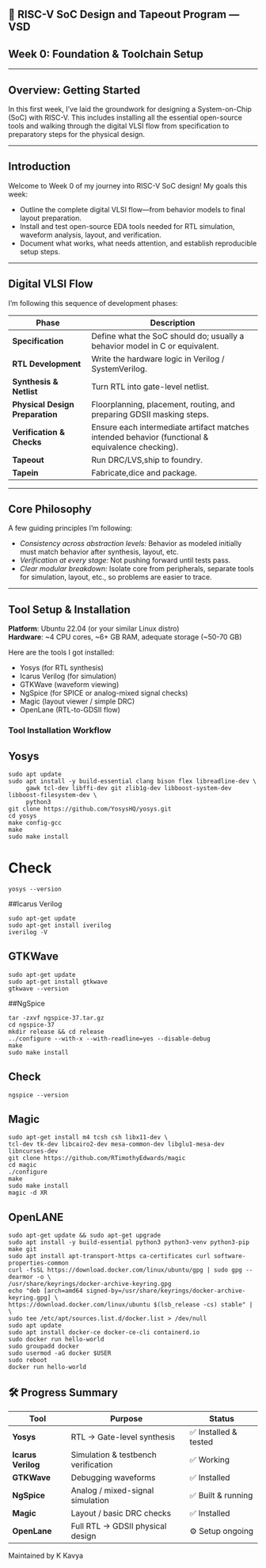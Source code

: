 ## 🚀 RISC-V SoC Design and Tapeout Program — VSD
## Week 0: Foundation & Toolchain Setup
---
## Overview: Getting Started

In this first week, I’ve laid the groundwork for designing a System-on-Chip (SoC) with RISC-V. This includes installing all the essential open-source tools and walking through the digital VLSI flow from specification to preparatory steps for the physical design.

---

## Introduction

Welcome to Week 0 of my journey into RISC-V SoC design! My goals this week:

- Outline the complete digital VLSI flow—from behavior models to final layout preparation.  
- Install and test open-source EDA tools needed for RTL simulation, waveform analysis, layout, and verification.  
- Document what works, what needs attention, and establish reproducible setup steps.

---

## Digital VLSI Flow 

I’m following this sequence of development phases:

| Phase | Description |
|---|---|
| **Specification** | Define what the SoC should do; usually a behavior model in C or equivalent. |
| **RTL Development** | Write the hardware logic in Verilog / SystemVerilog. |
| **Synthesis & Netlist** | Turn RTL into gate-level netlist. |
| **Physical Design Preparation** | Floorplanning, placement, routing, and preparing GDSII masking steps. |
| **Verification & Checks** | Ensure each intermediate artifact matches intended behavior (functional & equivalence checking). |
| **Tapeout** | Run DRC/LVS,ship to foundry. |
| **Tapein** | Fabricate,dice and package. |
---

## Core Philosophy

A few guiding principles I’m following:

- *Consistency across abstraction levels:* Behavior as modeled initially must match behavior after synthesis, layout, etc.  
- *Verification at every stage:* Not pushing forward until tests pass.  
- *Clear modular breakdown:* Isolate core from peripherals, separate tools for simulation, layout, etc., so problems are easier to trace.

---

## Tool Setup & Installation

**Platform**: Ubuntu 22.04 (or your similar Linux distro)  
**Hardware**: ~4 CPU cores, ~6+ GB RAM, adequate storage (~50-70 GB)  

Here are the tools I got installed:

- Yosys (for RTL synthesis)  
- Icarus Verilog (for simulation)  
- GTKWave (waveform viewing)  
- NgSpice (for SPICE or analog-mixed signal checks)  
- Magic (layout viewer / simple DRC)  
- OpenLane (RTL-to-GDSII flow)  

### Tool Installation Workflow

## Yosys
```
sudo apt update
sudo apt install -y build-essential clang bison flex libreadline-dev \
     gawk tcl-dev libffi-dev git zlib1g-dev libboost-system-dev libboost-filesystem-dev \
     python3
git clone https://github.com/YosysHQ/yosys.git
cd yosys
make config-gcc
make
sudo make install
```
# Check
```
yosys --version
```
##Icarus Verilog
```
sudo apt-get update
sudo apt-get install iverilog
iverilog -V
```
## GTKWave
```
sudo apt-get update
sudo apt-get install gtkwave
gtkwave --version
```
##NgSpice
```
tar -zxvf ngspice-37.tar.gz
cd ngspice-37
mkdir release && cd release
../configure --with-x --with-readline=yes --disable-debug
make
sudo make install
```
## Check
```
ngspice --version
```
## Magic
```
sudo apt-get install m4 tcsh csh libx11-dev \
tcl-dev tk-dev libcairo2-dev mesa-common-dev libglu1-mesa-dev libncurses-dev
git clone https://github.com/RTimothyEdwards/magic
cd magic
./configure
make
sudo make install
magic -d XR
```
## OpenLANE
```
sudo apt-get update && sudo apt-get upgrade
sudo apt install -y build-essential python3 python3-venv python3-pip make git
sudo apt install apt-transport-https ca-certificates curl software-properties-common
curl -fsSL https://download.docker.com/linux/ubuntu/gpg | sudo gpg --dearmor -o \
/usr/share/keyrings/docker-archive-keyring.gpg
echo "deb [arch=amd64 signed-by=/usr/share/keyrings/docker-archive-keyring.gpg] \
https://download.docker.com/linux/ubuntu $(lsb_release -cs) stable" | \
sudo tee /etc/apt/sources.list.d/docker.list > /dev/null
sudo apt update
sudo apt install docker-ce docker-ce-cli containerd.io
sudo docker run hello-world
sudo groupadd docker
sudo usermod -aG docker $USER
sudo reboot
docker run hello-world
```
## 🛠️ Progress Summary

| Tool           | Purpose                           | Status               |
|----------------|-----------------------------------|----------------------|
| **Yosys**      | RTL → Gate-level synthesis        | ✅ Installed & tested |
| **Icarus Verilog** | Simulation & testbench verification | ✅ Working           |
| **GTKWave**    | Debugging waveforms               | ✅ Installed          |
| **NgSpice**    | Analog / mixed-signal simulation  | ✅ Built & running    |
| **Magic**      | Layout / basic DRC checks         | ✅ Installed          |
| **OpenLane**   | Full RTL → GDSII physical design  | ⚙️ Setup ongoing      |
Maintained by K Kavya
